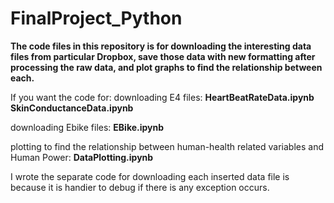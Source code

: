 # FinalProject_Python

**The code files in this repository is for downloading the interesting data files from particular Dropbox, save those data with new formatting after processing the raw data, and plot graphs to find the relationship between each.**

If you want the code for: downloading E4 files: **HeartBeatRateData.ipynb** 
                                                **SkinConductanceData.ipynb**

downloading Ebike files: **EBike.ipynb**

plotting to find the relationship between human-health related variables and Human Power: **DataPlotting.ipynb**

I wrote the separate code for downloading each inserted data file is because it is handier to debug if there is any exception occurs.

